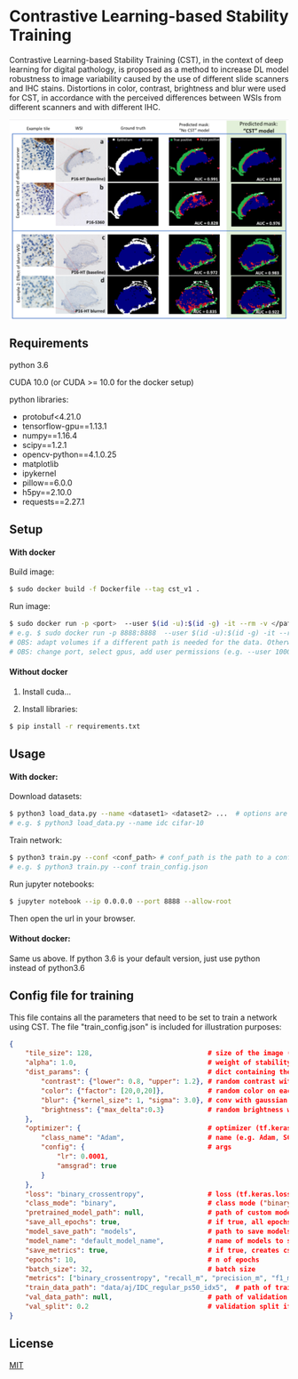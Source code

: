 # Contrastive Learning-based Stability Training

Contrastive Learning-based Stability Training (CST), in the context of deep learning for digital pathology, is proposed as a method to increase DL model robustness to image variability caused by the use of different slide scanners and IHC stains. Distortions in color, contrast, brightness and blur were used for CST, in accordance with the perceived differences between WSIs  from different scanners and with different IHC.

<img align="center" src="static/cst_segmentation.png" width="800">

## Requirements

python 3.6

CUDA 10.0 (or CUDA >= 10.0 for the docker setup)

python libraries: 
- protobuf<4.21.0
- tensorflow-gpu==1.13.1
- numpy==1.16.4
- scipy==1.2.1
- opencv-python==4.1.0.25
- matplotlib
- ipykernel
- pillow==6.0.0
- h5py==2.10.0
- requests==2.27.1

## Setup

#### With docker

Build image:

``` bash
$ sudo docker build -f Dockerfile --tag cst_v1 .
```

Run image:

```bash
$ sudo docker run -p <port>  --user $(id -u):$(id -g) -it --rm -v </path/to/this/repository>:/main_dir/CST_v1 --gpus <gpus> cst_v1:latest /bin/bash
# e.g. $ sudo docker run -p 8888:8888  --user $(id -u):$(id -g) -it --rm -v ~/my_projects/CST_v1:/main_dir/CST_v1 --gpus all cst_v1:latest /bin/bash
# OBS: adapt volumes if a different path is needed for the data. Otherwise, move data to the 'CST_v1/data'
# OBS: change port, select gpus, add user permissions (e.g. --user 1000:1000) or generally modify the run command as needed. 


```

#### Without docker 
1. Install cuda...

2. Install libraries: 
```bash 
$ pip install -r requirements.txt
```



## Usage

#### With docker:

Download datasets: 
```bash
$ python3 load_data.py --name <dataset1> <dataset2> ...  # options are idc, cifar-10, cifar-10-c. Default is idc
# e.g. $ python3 load_data.py --name idc cifar-10
```

Train network:

```bash
$ python3 train.py --conf <conf_path> # conf_path is the path to a config json file with the parameters. Default is train_config.json
# e.g. $ python3 train.py --conf train_config.json
```

Run jupyter notebooks:
```bash
$ jupyter notebook --ip 0.0.0.0 --port 8888 --allow-root
```

Then open the url in your browser.

#### Without docker:

Same us above. If python 3.6 is your default version, just use python instead of python3.6


## Config file for training
This file contains all the parameters that need to be set to train a network using CST. The file "train_config.json" is included for illustration purposes:


```json
{
    "tile_size": 128,                             # size of the image (for now only square image)
    "alpha": 1.0,                                 # weight of stability component
    "dist_params": {                              # dict containing the distortions
        "contrast": {"lower": 0.8, "upper": 1.2}, # random contrast within range [lower, upper]
        "color": {"factor": [20,0,20]},           # random color on each RGB channel within [-factor[i], factor[i]] (0 to 255)
        "blur": {"kernel_size": 1, "sigma": 3.0}, # conv with gaussian kernel of size 2*kernel_size+1 and random std within [0, sigma]
        "brightness": {"max_delta":0.3}           # random brightness within [-delta, delta]
    },
    "optimizer": {                                # optimizer (tf.keras.optimizers)
        "class_name": "Adam",                     # name (e.g. Adam, SGD, ...)
        "config": {                               # args
            "lr": 0.0001,
            "amsgrad": true
        }
    },
    "loss": "binary_crossentropy",                # loss (tf.keras.losses)
    "class_mode": "binary",                       # class mode ("binary" or "categorical")
    "pretrained_model_path": null,                # path of custom model if exists. CST will be used to retrain
    "save_all_epochs": true,                      # if true, all epochs are saved
    "model_save_path": "models",                  # path to save models
    "model_name": "default_model_name",           # name of models to save, will be saved as "model_name.h5"
    "save_metrics": true,                         # if true, creates csv and adds metrics on epoch end
    "epochs": 10,                                 # n of epochs
    "batch_size": 32,                             # batch size
    "metrics": ["binary_crossentropy", "recall_m", "precision_m", "f1_m", "auc_m"],  # metrics (tf.keras.metrics) Additionaly, "recall_m", "precision_m", "f1_m", "auc_m" are custom metrics available optionally
    "train_data_path": "data/aj/IDC_regular_ps50_idx5",  # path of train data
    "val_data_path": null,                        # path of validation data
    "val_split": 0.2                              # validation split if "val_data_path" is null
}
```

## License
[MIT](https://choosealicense.com/licenses/mit/)
